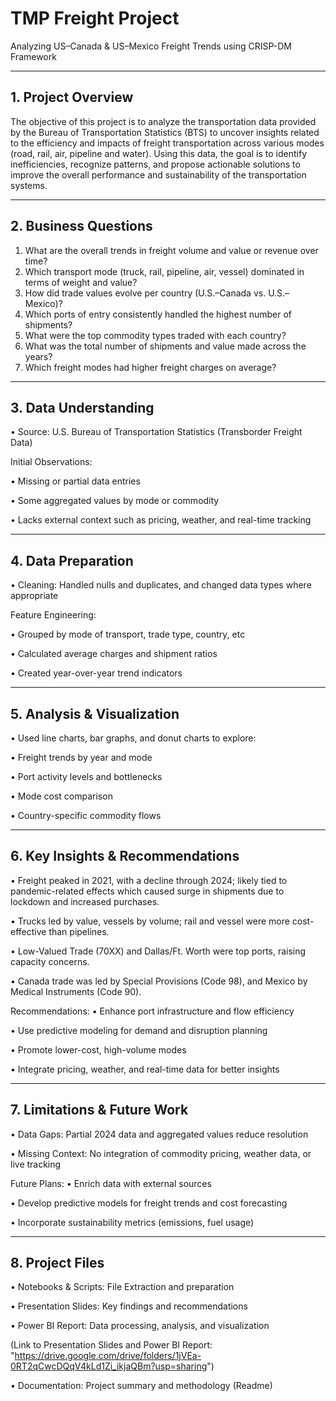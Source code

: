 # TMP Freight Project
Analyzing US–Canada & US–Mexico Freight Trends using CRISP-DM Framework
________________________________________

## 1. Project Overview  
The objective of this project is to analyze the transportation data provided by the Bureau of Transportation Statistics (BTS) to uncover insights related to the efficiency and impacts of freight transportation across various modes (road, rail, air, pipeline and water). Using this data, the goal is to identify inefficiencies, recognize patterns, and propose actionable solutions to improve the overall performance and sustainability of the transportation systems.
________________________________________

## 2. Business Questions  
1.	What are the overall trends in freight volume and value or revenue over time? 
2.	Which transport mode (truck, rail, pipeline, air, vessel) dominated in terms of weight and value? 
3.	How did trade values evolve per country (U.S.–Canada vs. U.S.–Mexico)? 
4.	Which ports of entry consistently handled the highest number of shipments? 
5.	What were the top commodity types traded with each country? 
6.	What was the total number of shipments and value made across the years? 
7.	Which freight modes had higher freight charges on average? 
________________________________________

## 3. Data Understanding
•	Source: U.S. Bureau of Transportation Statistics (Transborder Freight Data)

Initial Observations:

•	Missing or partial data entries

•	Some aggregated values by mode or commodity

•	Lacks external context such as pricing, weather, and real-time tracking
________________________________________

## 4. Data Preparation
•	Cleaning: Handled nulls and duplicates, and changed data types where appropriate

Feature Engineering:

•	Grouped by mode of transport, trade type, country, etc

•	Calculated average charges and shipment ratios

•	Created year-over-year trend indicators
________________________________________

## 5. Analysis & Visualization
•	Used line charts, bar graphs, and donut charts to explore:

•	Freight trends by year and mode

•	Port activity levels and bottlenecks

•	Mode cost comparison

•	Country-specific commodity flows

________________________________________

## 6. Key Insights & Recommendations
•	Freight peaked in 2021, with a decline through 2024; likely tied to pandemic-related effects which caused surge in shipments due to lockdown and increased purchases.

•	Trucks led by value, vessels by volume; rail and vessel were more cost-effective than pipelines.

•	Low-Valued Trade (70XX) and Dallas/Ft. Worth were top ports, raising capacity concerns.

•	Canada trade was led by Special Provisions (Code 98), and Mexico by Medical Instruments (Code 90).


Recommendations:
•	Enhance port infrastructure and flow efficiency

•	Use predictive modeling for demand and disruption planning

•	Promote lower-cost, high-volume modes

•	Integrate pricing, weather, and real-time data for better insights
________________________________________

## 7. Limitations & Future Work
•	Data Gaps: Partial 2024 data and aggregated values reduce resolution

•	Missing Context: No integration of commodity pricing, weather data, or live tracking


Future Plans:
• Enrich data with external sources

•	Develop predictive models for freight trends and cost forecasting

• Incorporate sustainability metrics (emissions, fuel usage)
________________________________________

## 8. Project Files
•	Notebooks & Scripts: File Extraction and preparation

•	Presentation Slides: Key findings and recommendations

•	Power BI Report: Data processing, analysis, and visualization

(Link to Presentation Slides and Power BI Report: "https://drive.google.com/drive/folders/1jVEa-0RT2qCwcDQqV4kLd1Zi_ikjaQBm?usp=sharing")

•	Documentation: Project summary and methodology (Readme)




